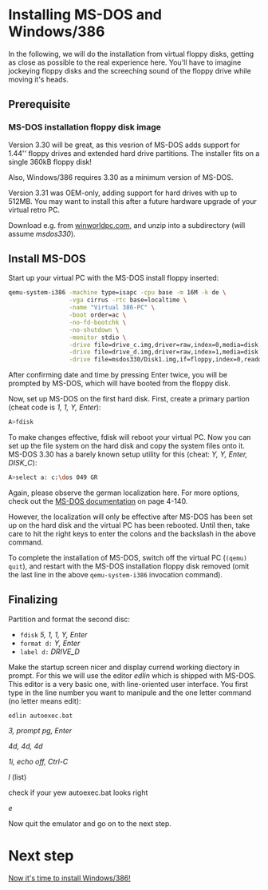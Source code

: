 
# Installing MS-DOS and Windows/386

In the following, we will do the installation from virtual floppy disks, getting as close as possible to the real experience here. You'll have to imagine jockeying floppy disks and the screeching sound of the floppy drive while moving it's heads.

## Prerequisite

### MS-DOS installation floppy disk image

Version 3.30 will be great, as this vesrion of MS-DOS adds support for 1.44'' floppy drives and extended hard drive partitions. The installer fits on a single 360kB floppy disk!

Also, Windows/386 requires 3.30 as a minimum version of MS-DOS.

Version 3.31 was OEM-only, adding support for hard drives with up to 512MB. You may want to install this after a future hardware upgrade of your virtual retro PC.

Download e.g. from [winworldpc.com](https://winworldpc.com/product/ms-dos/3x), and unzip into a subdirectory (will assume *msdos330*).

## Install MS-DOS

Start up your virtual PC with the MS-DOS install floppy inserted:

```bash
qemu-system-i386 -machine type=isapc -cpu base -m 16M -k de \
                 -vga cirrus -rtc base=localtime \
                 -name "Virtual 386-PC" \
                 -boot order=ac \
                 -no-fd-bootchk \
                 -no-shutdown \
                 -monitor stdio \
                 -drive file=drive_c.img,driver=raw,index=0,media=disk \
                 -drive file=drive_d.img,driver=raw,index=1,media=disk \
                 -drive file=msdos330/Disk1.img,if=floppy,index=0,readonly=on
```

After confirming date and time by pressing Enter twice, you will be prompted by MS-DOS, which will have booted from the floppy disk.

Now, set up MS-DOS on the first hard disk. First, create a primary partion (cheat code is *1, 1, Y, Enter*):

```bash
A>fdisk
```

To make changes effective, fdisk will reboot your virtual PC. Now you can set up the file system on the hard disk and copy the system files onto it. MS-DOS 3.30 has a barely known setup utility for this (cheat: *Y, Y, Enter, DISK_C*):

```bash
A>select a: c:\dos 049 GR
```

Again, please observe the german localization here. For more options, check out the [MS-DOS documentation]() on page 4-140.

However, the localization will only be effective after MS-DOS has been set up on the hard disk and the virtual PC has been rebooted. Until then, take care to hit the right keys to enter the colons and the backslash in the above command.

To complete the installation of MS-DOS, switch off the virtual PC (`(qemu) quit`), and restart with the MS-DOS installation floppy disk removed (omit the last line in the above `qemu-system-i386` invocation command).

## Finalizing

Partition and format the second disc:
- `fdisk` *5, 1, 1, Y, Enter*
- `format d:` *Y, Enter*
- `label d:` *DRIVE_D*

Make the startup screen nicer and display currend working diectory in prompt. For this we will use the editor *edlin* which is shipped with MS-DOS. This editor is a very basic one, with line-oriented user interface. You first type in the line number you want to manipule and the one letter command (no letter means edit):

`edlin autoexec.bat`

*3, prompt $p$g, Enter*

*4d, 4d, 4d*

*1i, echo off, Ctrl-C*

*l* (list)

check if your yew autoexec.bat looks right

*e*

Now quit the emulator and go on to the next step.

# Next step

[Now it's time to install Windows/386!](https://github.com/retro-speccy/Windows386-playground/win211386-setup)